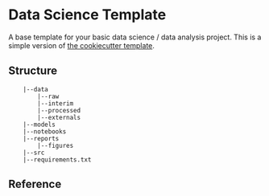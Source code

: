 # Data Science Template
A base template for your basic data science / data analysis project.
This is a simple version of [the cookiecutter template](https://drivendata.github.io/cookiecutter-data-science/).

## Structure

```
    |--data
        |--raw
        |--interim
        |--processed
        |--externals
    |--models
    |--notebooks
    |--reports
        |--figures
    |--src
    |--requirements.txt
```

## Reference
